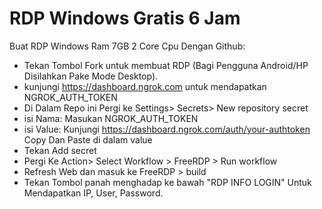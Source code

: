 # RDP Windows Gratis 6 Jam

Buat RDP Windows Ram 7GB 2 Core Cpu Dengan Github:

+ Tekan Tombol Fork untuk membuat RDP (Bagi Pengguna Android/HP Disilahkan Pake Mode Desktop).
+ kunjungi https://dashboard.ngrok.com untuk mendapatkan NGROK_AUTH_TOKEN
+ Di Dalam Repo ini Pergi ke Settings> Secrets> New repository secret
+ isi Nama: Masukan NGROK_AUTH_TOKEN
+ isi Value: Kunjungi https://dashboard.ngrok.com/auth/your-authtoken Copy Dan Paste di dalam value
+ Tekan Add secret
+ Pergi Ke Action> Select Workflow > FreeRDP > Run workflow
+ Refresh Web dan masuk ke FreeRDP > build
+ Tekan Tombol panah menghadap ke bawah "RDP INFO LOGIN" Untuk Mendapatkan IP, User, Password.
